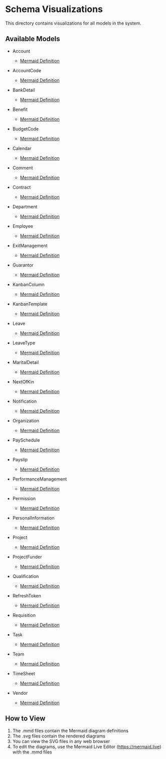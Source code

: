 # Schema Visualizations

This directory contains visualizations for all models in the system.

## Available Models

- Account
  - [Mermaid Definition](Account.mmd)
  
- AccountCode
  - [Mermaid Definition](AccountCode.mmd)
  
- BankDetail
  - [Mermaid Definition](BankDetail.mmd)
  
- Benefit
  - [Mermaid Definition](Benefit.mmd)
  
- BudgetCode
  - [Mermaid Definition](BudgetCode.mmd)
  
- Calendar
  - [Mermaid Definition](Calendar.mmd)
  
- Comment
  - [Mermaid Definition](Comment.mmd)
  
- Contract
  - [Mermaid Definition](Contract.mmd)
  
- Department
  - [Mermaid Definition](Department.mmd)
  
- Employee
  - [Mermaid Definition](Employee.mmd)
  
- ExitManagement
  - [Mermaid Definition](ExitManagement.mmd)
  
- Guarantor
  - [Mermaid Definition](Guarantor.mmd)
  
- KanbanColumn
  - [Mermaid Definition](KanbanColumn.mmd)
  
- KanbanTemplate
  - [Mermaid Definition](KanbanTemplate.mmd)
  
- Leave
  - [Mermaid Definition](Leave.mmd)
  
- LeaveType
  - [Mermaid Definition](LeaveType.mmd)
  
- MaritalDetail
  - [Mermaid Definition](MaritalDetail.mmd)
  
- NextOfKin
  - [Mermaid Definition](NextOfKin.mmd)
  
- Notification
  - [Mermaid Definition](Notification.mmd)
  
- Organization
  - [Mermaid Definition](Organization.mmd)
  
- PaySchedule
  - [Mermaid Definition](PaySchedule.mmd)
  
- Payslip
  - [Mermaid Definition](Payslip.mmd)
  
- PerformanceManagement
  - [Mermaid Definition](PerformanceManagement.mmd)
  
- Permission
  - [Mermaid Definition](Permission.mmd)
  
- PersonalInformation
  - [Mermaid Definition](PersonalInformation.mmd)
  
- Project
  - [Mermaid Definition](Project.mmd)
  
- ProjectFunder
  - [Mermaid Definition](ProjectFunder.mmd)
  
- Qualification
  - [Mermaid Definition](Qualification.mmd)
  
- RefreshToken
  - [Mermaid Definition](RefreshToken.mmd)
  
- Requisition
  - [Mermaid Definition](Requisition.mmd)
  
- Task
  - [Mermaid Definition](Task.mmd)
  
- Team
  - [Mermaid Definition](Team.mmd)
  
- TimeSheet
  - [Mermaid Definition](TimeSheet.mmd)
  
- Vendor
  - [Mermaid Definition](Vendor.mmd)
  

## How to View

1. The .mmd files contain the Mermaid diagram definitions
2. The .svg files contain the rendered diagrams
3. You can view the SVG files in any web browser
4. To edit the diagrams, use the Mermaid Live Editor (https://mermaid.live) with the .mmd files
